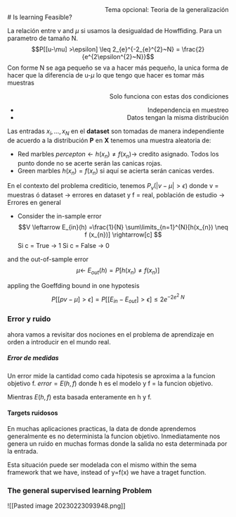 <div align='right'>Tema opcional: Teoria de la generalización</div>
# Is learning Feasible?

La relación entre v and $\mu$ si usamos la desigualdad de Howffiding. Para un parametro de tamaño N.
$$P[[u-\mu] >\epsilon] \leq 2_{e}^{-2_{e}^{2}~N} = \frac{2}{e^{2\epsilon^{2}~N}}$$
Con forme N se aga pequeño se va a hacer más pequeño, la unica forma de hacer que la diferencia de u-$\mu$ lo que tengo que hacer es tomar más muestras
<div align='right'>
	<p>Solo funciona con estas dos condiciones</p>
	<ul>
		<li>Independencia en muestreo
		<li> Datos tengan la misma distribución
	</ul>
</div>

Las entradas $x_{i},\dots, x_{N}$ en el **dataset** son tomadas de manera independiente de acuerdo a la distribución **P** en **X** tenemos una muestra aleatoria de:

- Red marbles $percepton\leftarrow h(x_{n})\neq f(x_{n}) \rightarrow$ credito asignado. Todos los punto donde no se acerte serán las canicas rojas.
- Green marbles $h(x_{n}) = f(x_{n})$ si aquí se acierta serán canicas verdes.

En el contexto del problema crediticio, tenemos $P_{v}(|v-\mu|>\epsilon)$ donde v = muestras ó dataset $\rightarrow$ errores en dataset y f = real, población de estudio $\rightarrow$ Errores en general

- Consider the in-sample error
$$V \leftarrow E_{in}(h) =\frac{1}{N} \sum\limits_{n=1}^{N}[h(x_{n}) \neq f (x_{n})] \rightarrow[c] $$
Si c = True $\rightarrow$ 1
Si c = False $\rightarrow$ 0

and the out-of-sample error
$$\mu\leftarrow~E_{out}(h) = P[h(x_{n})\neq f(x_{n})]$$

appling the Goeffding bound in one hypotesis
$$P[[pv-\mu]>\epsilon] = P[[E_{in}- E_{out}] >\epsilon] \leq 2e^{-2e^{2}~N }$$

### Error y ruido 
ahora vamos a revisitar dos nociones en el problema de aprendizaje en orden a introducir en el mundo real.

##### Error de medidas
Un error mide la cantidad como cada hipotesis se aproxima a la funcion objetivo f. $error = E(h,f)$ donde h es el modelo y f = la funcion objetivo.

Mientras $E(h,f)$ esta basada enteramente en h y f.

#### Targets ruidosos
En muchas aplicaciones practicas, la data de donde aprendemos generalmente es no determinista la funcion objetivo. Inmediatamente nos genera un ruido en muchas formas donde la salida no esta determinada por la entrada.

Esta situación puede ser modelada con el mismo within the sema framework that we have, instead of y=f(x) we have a traget function.

### The general supervised learning Problem

![[Pasted image 20230223093948.png]]
